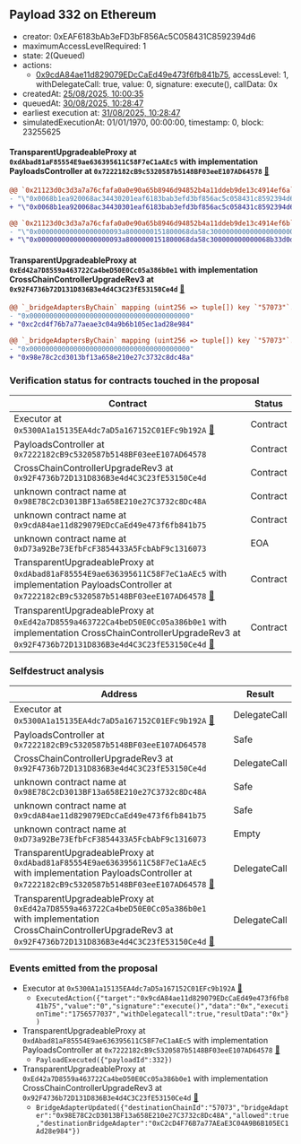 ## Payload 332 on Ethereum

- creator: 0xEAF6183bAb3eFD3bF856Ac5C058431C8592394d6
- maximumAccessLevelRequired: 1
- state: 2(Queued)
- actions:
  - [0x9cdA84ae11d829079EDcCaEd49e473f6fb841b75](https://etherscan.io/tx/0x9cdA84ae11d829079EDcCaEd49e473f6fb841b75), accessLevel: 1, withDelegateCall: true, value: 0, signature: execute(), callData: 0x
- createdAt: [25/08/2025, 10:00:35](https://etherscan.io/tx/0xa7d2cf4e1b7a26977449e07cb16924eadad5b3fbed9133d063e9cfb75bdcf84f)
- queuedAt: [30/08/2025, 10:28:47](https://etherscan.io/tx/0x3c82337b86c691646a8fed93894d924e280614e2f060c51c61320a18abe0434a)
- earliest execution at: [31/08/2025, 10:28:47](https://www.epochconverter.com/countdown?q=1756636127)
- simulatedExecutionAt: 01/01/1970, 00:00:00, timestamp: 0, block: 23255625
#### TransparentUpgradeableProxy at `0xdAbad81aF85554E9ae636395611C58F7eC1aAEc5` with implementation PayloadsController at `0x7222182cB9c5320587b5148BF03eeE107AD64578` [:ghost:](https://github.com/bgd-labs/aave-address-book  "GovernanceV3Ethereum.PAYLOADS_CONTROLLER")

```diff
@@ `0x21123d0c3d3a7a76cfafa0a0e90a65b8946d94852b4a11ddeb9de13c4914ef6a` raw  @@
- "\"0x0068b1ea920068ac34430201eaf6183bab3efd3bf856ac5c058431c8592394d6\""
+ "\"0x0068b1ea920068ac34430301eaf6183bab3efd3bf856ac5c058431c8592394d6\""

@@ `0x21123d0c3d3a7a76cfafa0a0e90a65b8946d94852b4a11ddeb9de13c4914ef6b` raw  @@
- "\"0x000000000000000000093a8000000151800068da58c300000000000000000000\""
+ "\"0x000000000000000000093a8000000151800068da58c300000000000068b33d0d\""

```
#### TransparentUpgradeableProxy at `0xEd42a7D8559a463722Ca4beD50E0Cc05a386b0e1` with implementation CrossChainControllerUpgradeRev3 at `0x92F4736b72D131D836B3e4d4C3C23fE53150Ce4d` [:ghost:](https://github.com/bgd-labs/aave-address-book  "GovernanceV3Ethereum.CROSS_CHAIN_CONTROLLER")

```diff
@@ `_bridgeAdaptersByChain` mapping (uint256 => tuple[]) key `"57073"`.0.destinationBridgeAdapter @@
- "0x0000000000000000000000000000000000000000"
+ "0xc2cd4f76b7a77aeae3c04a9b6b105ec1ad28e984"

@@ `_bridgeAdaptersByChain` mapping (uint256 => tuple[]) key `"57073"`.0.currentChainBridgeAdapter @@
- "0x0000000000000000000000000000000000000000"
+ "0x98e78c2cd3013bf13a658e210e27c3732c8dc48a"

```
### Verification status for contracts touched in the proposal

| Contract | Status |
|---------|------------|
| Executor at `0x5300A1a15135EA4dc7aD5a167152C01EFc9b192A` [:ghost:](https://github.com/bgd-labs/aave-address-book  "AaveV2Ethereum.POOL_ADMIN") | Contract |
| PayloadsController at `0x7222182cB9c5320587b5148BF03eeE107AD64578` | Contract |
| CrossChainControllerUpgradeRev3 at `0x92F4736b72D131D836B3e4d4C3C23fE53150Ce4d` | Contract |
| unknown contract name at `0x98E78C2cD3013BF13a658E210e27C3732c8Dc48A` | Contract |
| unknown contract name at `0x9cdA84ae11d829079EDcCaEd49e473f6fb841b75` | Contract |
| unknown contract name at `0xD73a92Be73EfbFcF3854433A5FcbAbF9c1316073` | EOA |
| TransparentUpgradeableProxy at `0xdAbad81aF85554E9ae636395611C58F7eC1aAEc5` with implementation PayloadsController at `0x7222182cB9c5320587b5148BF03eeE107AD64578` [:ghost:](https://github.com/bgd-labs/aave-address-book  "GovernanceV3Ethereum.PAYLOADS_CONTROLLER") | Contract |
| TransparentUpgradeableProxy at `0xEd42a7D8559a463722Ca4beD50E0Cc05a386b0e1` with implementation CrossChainControllerUpgradeRev3 at `0x92F4736b72D131D836B3e4d4C3C23fE53150Ce4d` [:ghost:](https://github.com/bgd-labs/aave-address-book  "GovernanceV3Ethereum.CROSS_CHAIN_CONTROLLER") | Contract |

### Selfdestruct analysis

| Address | Result |
|---------|------------|
| Executor at `0x5300A1a15135EA4dc7aD5a167152C01EFc9b192A` [:ghost:](https://github.com/bgd-labs/aave-address-book  "AaveV2Ethereum.POOL_ADMIN") | DelegateCall |
| PayloadsController at `0x7222182cB9c5320587b5148BF03eeE107AD64578` | Safe |
| CrossChainControllerUpgradeRev3 at `0x92F4736b72D131D836B3e4d4C3C23fE53150Ce4d` | DelegateCall |
| unknown contract name at `0x98E78C2cD3013BF13a658E210e27C3732c8Dc48A` | Safe |
| unknown contract name at `0x9cdA84ae11d829079EDcCaEd49e473f6fb841b75` | Safe |
| unknown contract name at `0xD73a92Be73EfbFcF3854433A5FcbAbF9c1316073` | Empty |
| TransparentUpgradeableProxy at `0xdAbad81aF85554E9ae636395611C58F7eC1aAEc5` with implementation PayloadsController at `0x7222182cB9c5320587b5148BF03eeE107AD64578` [:ghost:](https://github.com/bgd-labs/aave-address-book  "GovernanceV3Ethereum.PAYLOADS_CONTROLLER") | DelegateCall |
| TransparentUpgradeableProxy at `0xEd42a7D8559a463722Ca4beD50E0Cc05a386b0e1` with implementation CrossChainControllerUpgradeRev3 at `0x92F4736b72D131D836B3e4d4C3C23fE53150Ce4d` [:ghost:](https://github.com/bgd-labs/aave-address-book  "GovernanceV3Ethereum.CROSS_CHAIN_CONTROLLER") | DelegateCall |

### Events emitted from the proposal

- Executor at `0x5300A1a15135EA4dc7aD5a167152C01EFc9b192A` [:ghost:](https://github.com/bgd-labs/aave-address-book  "AaveV2Ethereum.POOL_ADMIN")
  - `ExecutedAction({"target":"0x9cdA84ae11d829079EDcCaEd49e473f6fb841b75","value":"0","signature":"execute()","data":"0x","executionTime":"1756577037","withDelegatecall":true,"resultData":"0x"})`
- TransparentUpgradeableProxy at `0xdAbad81aF85554E9ae636395611C58F7eC1aAEc5` with implementation PayloadsController at `0x7222182cB9c5320587b5148BF03eeE107AD64578` [:ghost:](https://github.com/bgd-labs/aave-address-book  "GovernanceV3Ethereum.PAYLOADS_CONTROLLER")
  - `PayloadExecuted({"payloadId":332})`
- TransparentUpgradeableProxy at `0xEd42a7D8559a463722Ca4beD50E0Cc05a386b0e1` with implementation CrossChainControllerUpgradeRev3 at `0x92F4736b72D131D836B3e4d4C3C23fE53150Ce4d` [:ghost:](https://github.com/bgd-labs/aave-address-book  "GovernanceV3Ethereum.CROSS_CHAIN_CONTROLLER")
  - `BridgeAdapterUpdated({"destinationChainId":"57073","bridgeAdapter":"0x98E78C2cD3013BF13a658E210e27C3732c8Dc48A","allowed":true,"destinationBridgeAdapter":"0xC2cD4F76B7a77AEaE3C04A9B6B105EC1Ad28e984"})`
